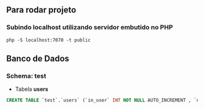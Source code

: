 ## Para rodar projeto

### Subindo localhost utilizando servidor embutido no PHP

```
php -S localhost:7070 -t public
```

## Banco de Dados

### Schema: test

- Tabela **users**
```sql
CREATE TABLE `test`.`users` (`in_user` INT NOT NULL AUTO_INCREMENT , `name_user` VARCHAR(30) NOT NULL , `email_user` VARCHAR(40) NOT NULL , `password_user` VARCHAR(128) NOT NULL , `title_user` VARCHAR(74) NOT NULL , `code_user` VARCHAR(40) NOT NULL , PRIMARY KEY (`in_user`)) ENGINE = InnoDB CHARSET=utf8mb4 COLLATE utf8mb4_unicode_ci;
```
